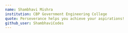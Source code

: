 ```yaml
---
name: Shambhavi Mishra 
institution: CBP Government Engineering College 
quote: Perseverance helps you achieve your aspirations!
github_user: ShambhaviCodes
---
```

